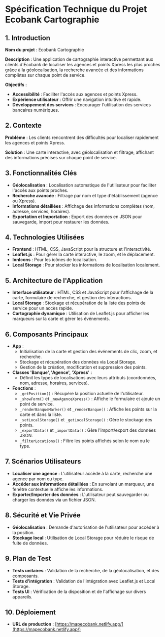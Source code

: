 # Spécification Technique du Projet Ecobank Cartographie

## 1. Introduction

**Nom du projet** : Ecobank Cartographie

**Description** : Une application de cartographie interactive permettant aux clients d'Ecobank de localiser les agences et points Xpress les plus proches grâce à la géolocalisation, la recherche avancée et des informations complètes sur chaque point de service.

**Objectifs** :

- **Accessibilité** : Faciliter l'accès aux agences et points Xpress.
- **Expérience utilisateur** : Offrir une navigation intuitive et rapide.
- **Développement des services** : Encourager l'utilisation des services bancaires numériques.

## 2. Contexte

**Problème** : Les clients rencontrent des difficultés pour localiser rapidement les agences et points Xpress.

**Solution** : Une carte interactive, avec géolocalisation et filtrage, affichant des informations précises sur chaque point de service.

## 3. Fonctionnalités Clés

- **Géolocalisation** : Localisation automatique de l'utilisateur pour faciliter l'accès aux points proches.
- **Recherche avancée** : Filtrage par nom et type d'établissement (agence ou Xpress).
- **Informations détaillées** : Affichage des informations complètes (nom, adresse, services, horaires).
- **Exportation et Importation** : Export des données en JSON pour sauvegarde, import pour restaurer les données.

## 4. Technologies Utilisées

- **Frontend** : HTML, CSS, JavaScript pour la structure et l'interactivité.
- **Leaflet.js** : Pour gérer la carte interactive, le zoom, et le déplacement.
- **IonIcons** : Pour les icônes de localisation.
- **Local Storage** : Pour stocker les informations de localisation localement.

## 5. Architecture de l'Application

- **Interface utilisateur** : HTML, CSS et JavaScript pour l'affichage de la carte, formulaire de recherche, et gestion des interactions.
- **Local Storage** : Stockage et récupération de la liste des points de service pour un accès rapide.
- **Cartographie dynamique** : Utilisation de Leaflet.js pour afficher les marqueurs sur la carte et gérer les événements.

## 6. Composants Principaux

- **App** :
  - Initialisation de la carte et gestion des événements de clic, zoom, et recherche.
  - Stockage et récupération des données via Local Storage.
  - Gestion de la création, modification et suppression des points.
- **Classes 'Banque', 'Agence', 'Xpress'** :
  - Définit les types de localisations avec leurs attributs (coordonnées, nom, adresse, horaires, services).
- **Fonctions** :
  - `_getPosition()` : Récupère la position actuelle de l'utilisateur.
  - `_showForm()` et `_newAgenceXpress()` : Affiche le formulaire et ajoute un point de service.
  - `_renderBanqueMarker()` et `_renderBanque()` : Affiche les points sur la carte et dans la liste.
  - `_setLocalStorage()` et `_getLocalStorage()` : Gère le stockage des points.
  - `_exportData()` et `_importData()` : Gère l'import/export des données JSON.
  - `_filterLocations()` : Filtre les points affichés selon le nom ou le type.

## 7. Scénarios Utilisateurs

- **Localiser une agence** : L'utilisateur accède à la carte, recherche une agence par nom ou type.
- **Accéder aux informations détaillées** : En survolant un marqueur, une fenêtre contextuelle affiche les informations.
- **Exporter/Importer des données** : L'utilisateur peut sauvegarder ou charger les données via un fichier JSON.

## 8. Sécurité et Vie Privée

- **Géolocalisation** : Demande d'autorisation de l'utilisateur pour accéder à la position.
- **Stockage local** : Utilisation de Local Storage pour réduire le risque de fuite de données.

## 9. Plan de Test

- **Tests unitaires** : Validation de la recherche, de la géolocalisation, et des composants.
- **Tests d'intégration** : Validation de l'intégration avec Leaflet.js et Local Storage.
- **Tests UI** : Vérification de la disposition et de l'affichage sur divers appareils.

## 10. Déploiement

- **URL de production** : [https://mapecobank.netlify.app/](https://mapecobank.netlify.app/)
